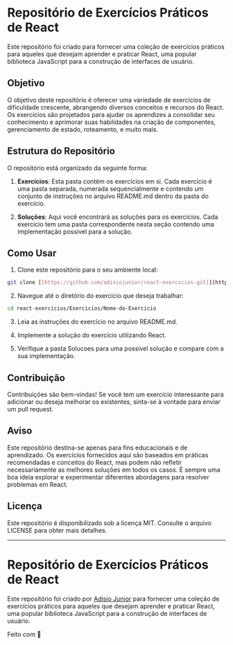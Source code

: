 # Repositório de Exercícios Práticos de React

Este repositório foi criado para fornecer uma coleção de exercícios práticos para aqueles que desejam aprender e praticar React, uma popular biblioteca JavaScript para a construção de interfaces de usuário.

## Objetivo

O objetivo deste repositório é oferecer uma variedade de exercícios de dificuldade crescente, abrangendo diversos conceitos e recursos do React. Os exercícios são projetados para ajudar os aprendizes a consolidar seu conhecimento e aprimorar suas habilidades na criação de componentes, gerenciamento de estado, roteamento, e muito mais.

## Estrutura do Repositório

O repositório está organizado da seguinte forma:

1. **Exercícios**: Esta pasta contém os exercícios em si. Cada exercício é uma pasta separada, numerada sequencialmente e contendo um conjunto de instruções no arquivo README.md dentro da pasta do exercício.

2. **Soluções**: Aqui você encontrará as soluções para os exercícios. Cada exercício tem uma pasta correspondente nesta seção contendo uma implementação possível para a solução.

## Como Usar

1. Clone este repositório para o seu ambiente local:
   
```bash
git clone [[https://github.com/adisiojunior/react-exercicios.git]](https://github.com/adisiojunior/react-na-pratica.git)https://github.com/adisiojunior/react-na-pratica.git
```
2. Navegue até o diretório do exercício que deseja trabalhar:

```bash
cd react-exercicios/Exercicios/Nome-do-Exercicio
```
3. Leia as instruções do exercício no arquivo README.md.

4. Implemente a solução do exercício utilizando React.

5. Verifique a pasta Solucoes para uma possível solução e compare com a sua implementação.

## Contribuição

Contribuições são bem-vindas! Se você tem um exercício interessante para adicionar ou deseja melhorar os existentes, sinta-se à vontade para enviar um pull request.

## Aviso

Este repositório destina-se apenas para fins educacionais e de aprendizado. Os exercícios fornecidos aqui são baseados em práticas recomendadas e conceitos do React, mas podem não refletir necessariamente as melhores soluções em todos os casos. É sempre uma boa ideia explorar e experimentar diferentes abordagens para resolver problemas em React.

## Licença

Este repositório é disponibilizado sob a licença MIT. Consulte o arquivo LICENSE para obter mais detalhes.

---
# Repositório de Exercícios Práticos de React

Este repositório foi criado por [Adisio Junior](https://github.com/adisiojunior) para fornecer uma coleção de exercícios práticos para aqueles que desejam aprender e praticar React, uma popular biblioteca JavaScript para a construção de interfaces de usuário.

Feito com 💜 
